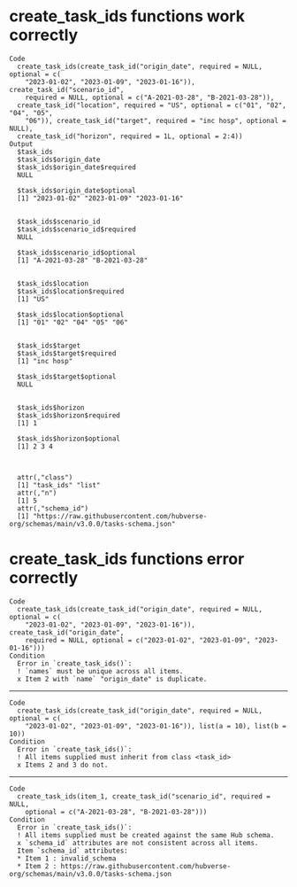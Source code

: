 # create_task_ids functions work correctly

    Code
      create_task_ids(create_task_id("origin_date", required = NULL, optional = c(
        "2023-01-02", "2023-01-09", "2023-01-16")), create_task_id("scenario_id",
        required = NULL, optional = c("A-2021-03-28", "B-2021-03-28")),
      create_task_id("location", required = "US", optional = c("01", "02", "04", "05",
        "06")), create_task_id("target", required = "inc hosp", optional = NULL),
      create_task_id("horizon", required = 1L, optional = 2:4))
    Output
      $task_ids
      $task_ids$origin_date
      $task_ids$origin_date$required
      NULL
      
      $task_ids$origin_date$optional
      [1] "2023-01-02" "2023-01-09" "2023-01-16"
      
      
      $task_ids$scenario_id
      $task_ids$scenario_id$required
      NULL
      
      $task_ids$scenario_id$optional
      [1] "A-2021-03-28" "B-2021-03-28"
      
      
      $task_ids$location
      $task_ids$location$required
      [1] "US"
      
      $task_ids$location$optional
      [1] "01" "02" "04" "05" "06"
      
      
      $task_ids$target
      $task_ids$target$required
      [1] "inc hosp"
      
      $task_ids$target$optional
      NULL
      
      
      $task_ids$horizon
      $task_ids$horizon$required
      [1] 1
      
      $task_ids$horizon$optional
      [1] 2 3 4
      
      
      
      attr(,"class")
      [1] "task_ids" "list"    
      attr(,"n")
      [1] 5
      attr(,"schema_id")
      [1] "https://raw.githubusercontent.com/hubverse-org/schemas/main/v3.0.0/tasks-schema.json"

# create_task_ids functions error correctly

    Code
      create_task_ids(create_task_id("origin_date", required = NULL, optional = c(
        "2023-01-02", "2023-01-09", "2023-01-16")), create_task_id("origin_date",
        required = NULL, optional = c("2023-01-02", "2023-01-09", "2023-01-16")))
    Condition
      Error in `create_task_ids()`:
      ! `names` must be unique across all items.
      x Item 2 with `name` "origin_date" is duplicate.

---

    Code
      create_task_ids(create_task_id("origin_date", required = NULL, optional = c(
        "2023-01-02", "2023-01-09", "2023-01-16")), list(a = 10), list(b = 10))
    Condition
      Error in `create_task_ids()`:
      ! All items supplied must inherit from class <task_id>
      x Items 2 and 3 do not.

---

    Code
      create_task_ids(item_1, create_task_id("scenario_id", required = NULL,
        optional = c("A-2021-03-28", "B-2021-03-28")))
    Condition
      Error in `create_task_ids()`:
      ! All items supplied must be created against the same Hub schema.
      x `schema_id` attributes are not consistent across all items.
      Item `schema_id` attributes:
      * Item 1 : invalid_schema
      * Item 2 : https://raw.githubusercontent.com/hubverse-org/schemas/main/v3.0.0/tasks-schema.json

